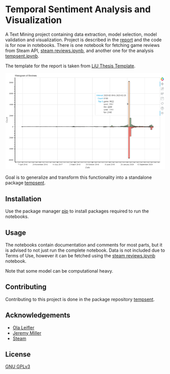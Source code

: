 # Temporal Sentiment Analysis and Visualization

A Text Mining project containing data extraction, model selection, model validation and visualization. Project is described in the [report](report/report.pdf) and the code is for now in notebooks. There is one notebook for fetching game reviews from Steam API, [steam reviews.ipynb](notebooks/steam%20reviews.ipynb), and another one for the analysis [tempsent.ipynb](notebooks/tempsent.ipynb).

The template for the report is taken from [LiU Thesis Template](https://gitlab.ida.liu.se/olale55/liuthesis).

![Visualization demo](/plots/demo.png)

Goal is to generalize and transform this functionality into a standalone package [tempsent](https://github.com/MiniDlicious/tempsent).

## Installation

Use the package manager [pip](https://pip.pypa.io/en/stable/) to install packages required to run the notebooks.


## Usage

The notebooks contain documentation and comments for most parts, but it is advised to not just run the complete notebook. Data is not included due to Terms of Use, however it can be fetched using the [steam reviews.ipynb](notebooks/steam%20reviews.ipynb) notebook. 

Note that some model can be computational heavy.

## Contributing

Contributing to this project is done in the package repository [tempsent](https://github.com/MiniDlicious/tempsent).

## Acknowledgements

- [Ola Leifler](https://gitlab.ida.liu.se/olale55/liuthesis) 
- [Jeremy Miller](https://gist.github.com/jeremymiller00/81f1116bc12bb71fc6227e49c4c6796c) 
- [Steam](https://store.steampowered.com/) 

## License

[GNU GPLv3](https://choosealicense.com/licenses/gpl-3.0/)